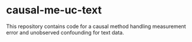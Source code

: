 # causal-me-uc-text
This repository contains code for a causal method handling measurement error and unobserved confounding for text data.
